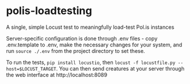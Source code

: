 # polis-loadtesting
A single, simple Locust test to meaningfully load-test Pol.is instances

Server-specific configuration is done through .env files - copy .env.template to .env, make the necessary changes for your system, and run `source ./.env` from the project directory to set these.

To run the tests, `pip install locustio`, then `locust -f locustfile.py --host=$LOCUST_TARGET`. You can then send creatures at your server through the web interface at http://localhost:8089
